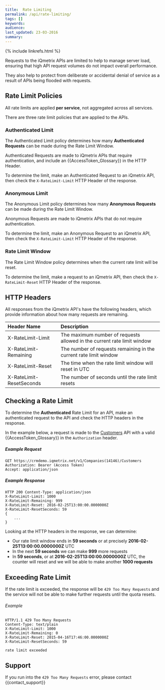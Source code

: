 ```yaml
---
title:  Rate Limiting
permalink: /api/rate-limiting/
tags: []
keywords: 
audience: 
last_updated: 23-03-2016
summary: 
---
```


{% include linkrefs.html %}

Requests to the iQmetrix APIs are limited to help to manage server load, ensuring that high API request volumes do not impact overall performance. 

They also help to protect from deliberate or accidental denial of service as a result of APIs being flooded with requests.

## Rate Limit Policies

All rate limits are applied **per service**, not aggregated across all services. 

There are three rate limit policies that are applied to the APIs.

### Authenticated Limit

The Authenticated Limit policy determines how many **Authenticated Requests** can be made during the Rate Limit Window.

Authenticated Requests are made to iQmetrix APIs that require authentication, and include an {{AccessToken_Glossary}} in the HTTP Header.

To determine the limit, make an Authenticated Request to an iQmetrix API, then check the `X-RateLimit-Limit` HTTP Header of the response. 

### Anonymous Limit

The Anonymous Limit policy determines how many **Anonymous Requests** can be made during the Rate Limit Window.

Anonymous Requests are made to iQmetrix APIs that do not require authentication.

To determine the limit, make an Anonymous Request to an iQmetrix API, then check the `X-RateLimit-Limit` HTTP Header of the response. 

### Rate Limit Window

The Rate Limit Window policy determines when the current rate limit will be reset.

To determine the limit, make a request to an iQmetrix API, then check the `X-RateLimit-Reset` HTTP Header of the response. 

## HTTP Headers

All responses from the iQmetrix API's have the following headers, which provide information about how many requests are remaining.

| Header Name | Description |
|:------------|:------------|
| X-RateLimit-Limit | The maximum number of requests allowed in the current rate limit window |
| X-RateLimit-Remaining | The number of requests remaining in the current rate limit window | 
| X-RateLimit-Reset | The time when the rate limit window will reset in UTC |
| X-RateLimit-ResetSeconds | The number of seconds until the rate limit resets | 

## Checking a Rate Limit

To determine the **Authenticated** Rate Limit for an API, make an authenticated request to the API and check the HTTP headers in the response.

In the example below, a request is made to the [Customers](/api/crm/) API with a valid {{AccessToken_Glossary}} in the `Authorization` header.

##### Example Request

    GET https://crmdemo.iqmetrix.net/v1/Companies(14146)/Customers
    Authorization: Bearer (Access Token)
    Accept: application/json

##### Example Response

    HTTP 200 Content-Type: application/json
    X-RateLimit-Limit: 1000
    X-RateLimit-Remaining: 999
    X-RateLimit-Reset: 2016-02-25T13:00:00.0000000Z
    X-RateLimit-ResetSeconds: 59
    {
        ...
    }

Looking at the HTTP headers in the response, we can determine:

* Our rate limit window ends in **59 seconds** or at precisely **2016-02-25T13:00:00.0000000Z** UTC
* In the next **59 seconds** we can make **999** more requests
* In **59 seconds**, or at **2016-02-25T13:00:00.0000000Z** UTC, the counter will reset and we will be able to make another **1000 requests**

## Exceeding Rate Limit

If the rate limit is exceeded, the response will be `429 Too Many Requests` and the service will not be able to make further requests until the quota resets.

###### Example

    HTTP/1.1 429 Too Many Requests
    Content-Type: text/plain
    X-RateLimit-Limit: 1000
    X-RateLimit-Remaining: 0
    X-RateLimit-Reset: 2015-04-16T17:46:00.0000000Z
    X-RateLimit-ResetSeconds: 59
      
    rate limit exceeded

## Support

If you run into the `429 Too Many Requests` error, please contact {{contact_support}}